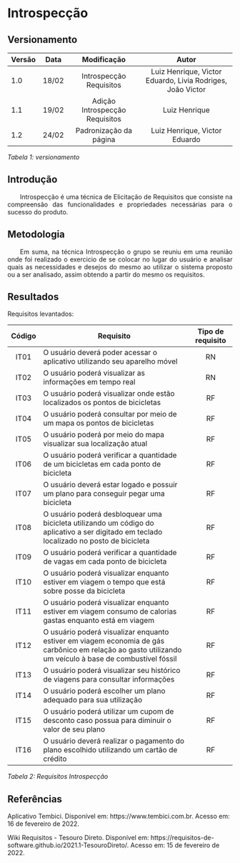 # Introspecção
## Versionamento

| Versão | Data | Modificação | Autor |
|-|-|:-:|:-:|
| 1.0 | 18/02 | Introspecção Requisitos | Luiz Henrique, Victor Eduardo, Livia Rodriges, João Victor |
| 1.1 | 19/02 | Adição Introspecção Requisitos | Luiz Henrique |
| 1.2 | 24/02 | Padronização da página | Luiz Henrique, Victor Eduardo |

*Tabela 1: versionamento*

## Introdução

<p align="justify">&emsp;&emsp;Introspecção é uma técnica de Elicitação de Requisitos que consiste na compreensão das funcionalidades e propriedades necessárias para o sucesso do produto.</p> 

## Metodologia

<p align="justify">&emsp;&emsp;Em suma, na técnica Introspecção o grupo se reuniu em uma reunião onde foi realizado o exercicio de se colocar no lugar do usuário e analisar quais as necessidades e desejos do mesmo ao utilizar o sistema proposto ou a ser analisado, assim obtendo a partir do mesmo os requisitos.</p> 

## Resultados

Requisitos levantados:

| Código | Requisito | Tipo de requisito |
|:--:|--|:--:|
| IT01 | O usuário deverá poder acessar o aplicativo utilizando seu aparelho móvel | RN |
| IT02 | O usuário poderá visualizar as informações em tempo real | RN |
| IT03 | O usuário poderá visualizar onde estão localizados os pontos de bicicletas | RF |
| IT04 | O usuário poderá consultar  por meio de um mapa os pontos de bicicletas| RF |
| IT05 | O usuário poderá por meio do mapa visualizar sua localização atual | RF |
| IT06 |O usuário poderá verificar a quantidade de um bicicletas em cada ponto de bicicleta | RF |
| IT07 | O usuário deverá estar logado e possuir um plano para conseguir pegar uma bicicleta | RF |
| IT08 | O usuário poderá  desbloquear uma bicicleta utilizando um código do aplicativo a ser digitado em teclado  localizado no posto de bicicleta | RF |
| IT09 | O usuário poderá verificar a quantidade de vagas em cada ponto de bicicleta | RF |
| IT10 | O usuário poderá visualizar enquanto estiver em viagem o tempo que está sobre posse da bicicleta | RF |
| IT11 | O usuário poderá visualizar enquanto estiver em viagem consumo de calorias gastas enquanto está em viagem | RF |
| IT12 | O usuário poderá visualizar enquanto estiver em viagem economia de gás carbônico em relação ao gasto utilizando um veículo à base de combustível fóssil | RF |
| IT13 | O usuário poderá visualizar seu histórico de viagens para consultar informações | RF |
| IT14 | O usuário poderá escolher um plano adequado para sua utilização | RF |
| IT15 | O usuário poderá utilizar um cupom de desconto caso possua para diminuir o valor de seu plano | RF |
| IT16 | O usuário deverá realizar o pagamento do plano escolhido utilizando um cartão de crédito | RF |

*Tabela 2: Requisitos Introspecção*

## Referências

<p>Aplicativo Tembici. Disponível em: https://www.tembici.com.br. Acesso em: 16 de fevereiro de 2022.</p>
<p>Wiki Requisitos - Tesouro Direto. Disponível em: https://requisitos-de-software.github.io/2021.1-TesouroDireto/. Acesso em: 15 de fevereiro de 2022.</p>